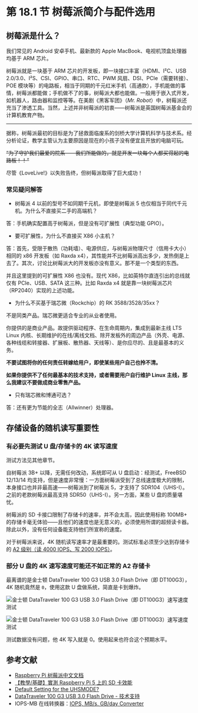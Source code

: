 # 第 18.1 节 树莓派简介与配件选用

## 树莓派是什么？

我们常见的 Android 安卓手机、最新款的 Apple MacBook、电视机顶盒处理器均基于 ARM 芯片。

树莓派就是一块基于 ARM 芯片的开发板，即一块接口丰富（HDMI、I²C、USB 2.0/3.0、I²S、CSI、GPIO、串口、RTC、PWM 风扇、DSI、PCIe（需要转接）、POE 模块等）的电路板，相当于同期的千元红米手机（高通款），手机能做的事情，树莓派都能做；手机做不了的事，树莓派大都也能做。一般用于嵌入式开发，如机器人，路由器和监控等等。在美剧《黑客军团》（*Mr. Robot*）中，树莓派还充当了渗透工具。当然，上述并非树莓派的初衷——树莓派是英国树莓派基金会的计算机教育产物。

---

据称，树莓派最初的目标是为了拯救面临废系的剑桥大学计算机科学与技术系。经分析论证，教学主管认为主要原因是现在的小孩子没有便宜且开放的电脑可玩。

~~“为了守护我们最爱的院系——我们所能做的，就是开发一块每个人都买得起的电路板！！”~~

尽管《LoveLive!》以失败告终，但树莓派取得了巨大成功！


### 常见疑问解答

- 树莓派 4 以前的型号不如同期千元机，即使是树莓派 5 也仅相当于同代千元机。为什么不直接买二手的高端机？

答：手机确实配置高于树莓派，但是没有可扩展性（典型功能 GPIO）。

- 要可扩展性，为什么不直接买 X86 小主机？

答：首先，受限于散热（功耗墙）、电源供应，与树莓派物理尺寸（信用卡大小）相同的 x86 开发板（如 Raxda x4），其性能并不比树莓派高出多少，发热倒是上去了。其次，讨论比树莓派大的开发板亦没有意义。那不是一个类型的东西。

并且这里提到的可扩展性 X86 也没有。现代 X86，比如英特尔直连引出的总线就仅有 PCIe、USB、SATA 这三种。比如 Raxda x4 就是靠一块树莓派芯片（RP2040）实现的上述功能。

- 为什么不买基于瑞芯微（Rockchip）的 RK 3588/3528/35xx？

不是同类产品。瑞芯微更适合专业的从业者使用。

你提供的是商业产品。故提供驱动程序、在生命周期内，集成到最新主线 LTS Linux 内核、长期维护的在线/离线文档、除开发板外的周边产品（外壳、电源、各种线缆和转接器、扩展板、散热器、天线等）、是你应尽的、且是最基本的义务。

**不要试图将你的任何责任转嫁给用户，即使某些用户自己也拎不清。**

**如果你提供不了任何最基本的技术支持，或者需要用户自行维护 Linux 主线，那么我建议不要做成商业零售产品。**

- 只有瑞芯微和博通可选？

答：还有更为节能的全志（Allwinner）处理器。

## 存储设备的随机读写重要性

### 有必要先测试 U 盘/存储卡的 4K 读写速度

测试方法见其他章节。

自树莓派 3B+ 以降，无需任何改动，系统即可从 U 盘启动：经测试，FreeBSD 12/13/14 均支持，但是速度非常慢：一方面树莓派受到了总线速度极大的限制，本身接口也并非最高速——树莓派到了树莓派 5，才支持了 SDR104（UHS-I）。之前的老款树莓派最高支持 SDR50（UHS-I）。另一方面，某些 U 盘的质量堪忧。

树莓派的 SD 卡接口限制了存储卡的速率，并不会太高，因此使用标称 100MB+ 的存储卡毫无体验——且他们的速度也是无意义的，必须使用所谓的超频读卡器。除此以外，没有任何设备能支持他们所宣称的速度。

对于树莓派来说，4K 随机读写速率才是最重要的。测试标准必须至少达到存储卡的 [A2 级别（读 4000 IOPS、写 2000 IOPS）](https://www.kingston.com/cn/blog/personal-storage/microsd-sd-memory-card-naming-conventions)。

### 部分 U 盘的 4K 速写速度可能还不如正常的 A2 存储卡

最离谱的是金士顿 DataTraveler 100 G3 USB 3.0 Flash Drive（即 DT100G3），4K 随机竟然是 `0`，使用这款 U 盘做系统，简直是卡到爆炸。

![金士顿 DataTraveler 100 G3 USB 3.0 Flash Drive（即 DT100G3）速写速度测试](../.gitbook/assets/1011.png)

![金士顿 DataTraveler 100 G3 USB 3.0 Flash Drive（即 DT100G3）速写速度测试](../.gitbook/assets/1012.png)

测试数据没有问题，他 4K 写入就是 0。使用起来也符合这个预期水平。

## 参考文献

- [Raspberry Pi 树莓派中文文档](https://rpicn.bsdcn.org)
- [【教學/基礎】實測 Raspberry Pi 5 上的 SD 卡效能](https://piepie.com.tw/52880/sd-card-performance-in-raspberry-pi-5)
- [Default Setting for the UHSMODE?](https://forums.raspberrypi.com/viewtopic.php?t=75464)
- [DataTraveler 100 G3 USB 3.0 Flash Drive - 技术支持](https://www.kingston.com/cn/support/technical/products/dt100g3)
- IOPS-MB 在线转换器：[IOPS, MB/s, GB/day Converter](https://wintelguy.com/iops-mbs-gbday-calc.pl)


